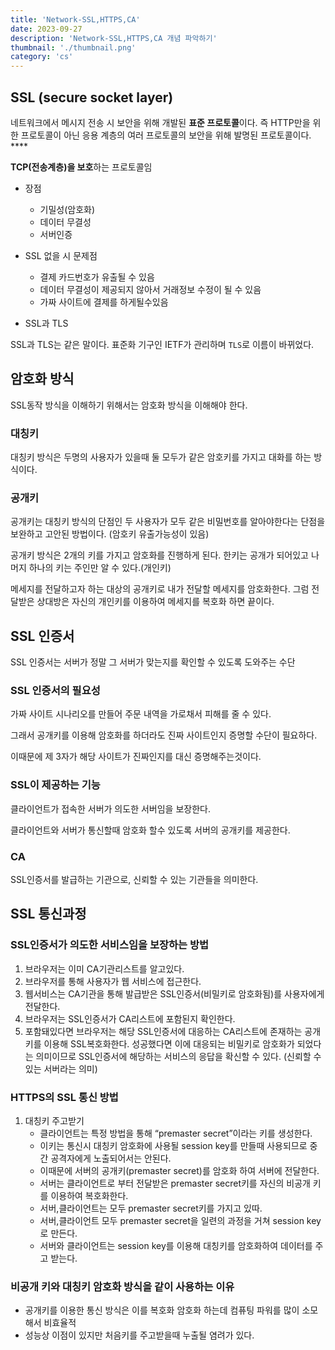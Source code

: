 ```yaml
---
title: 'Network-SSL,HTTPS,CA'
date: 2023-09-27
description: 'Network-SSL,HTTPS,CA 개념 파악하기'
thumbnail: './thumbnail.png'
category: 'cs'
---
```


## SSL (secure socket layer)

네트워크에서 메시지 전송 시 보안을 위해 개발된 **표준 프로토콜**이다. 즉 HTTP만을 위한 프로토콜이 아닌 응용 계층의 여러 프로토콜의 보안을 위해 발명된 프로토콜이다. \*\*\*\*

**TCP(전송계층)을 보호**하는 프로토콜임

- 장점

  - 기밀성(암호화)
  - 데이터 무결성
  - 서버인증

- SSL 없을 시 문제점

  - 결제 카드번호가 유출될 수 있음
  - 데이터 무결성이 제공되지 않아서 거래정보 수정이 될 수 있음
  - 가짜 사이트에 결제를 하게될수있음

- SSL과 TLS

SSL과 TLS는 같은 말이다. 표준화 기구인 IETF가 관리하며 `TLS`로 이름이 바뀌었다.

## 암호화 방식

SSL동작 방식을 이해하기 위해서는 암호화 방식을 이해해야 한다.

### 대칭키

대칭키 방식은 두명의 사용자가 있을때 둘 모두가 같은 암호키를 가지고 대화를 하는 방식이다.

### 공개키

공개키는 대칭키 방식의 단점인 두 사용자가 모두 같은 비밀번호를 알아야한다는 단점을 보완하고 고안된 방법이다. (암호키 유출가능성이 있음)

공개키 방식은 2개의 키를 가지고 암호화를 진행하게 된다. 한키는 공개가 되어있고 나머지 하나의 키는 주인만 알 수 있다.(개인키)

메세지를 전달하고자 하는 대상의 공개키로 내가 전달할 메세지를 암호화한다. 그럼 전달받은 상대방은 자신의 개인키를 이용하여 메세지를 복호화 하면 끝이다.

## SSL 인증서

SSL 인증서는 서버가 정말 그 서버가 맞는지를 확인할 수 있도록 도와주는 수단

### SSL 인증서의 필요성

가짜 사이트 시나리오를 만들어 주문 내역을 가로채서 피해를 줄 수 있다.

그래서 공개키를 이용해 암호화를 하더라도 진짜 사이트인지 증명할 수단이 필요하다.

이때문에 제 3자가 해당 사이트가 진짜인지를 대신 증명해주는것이다.

### SSL이 제공하는 기능

클라이언트가 접속한 서버가 의도한 서버임을 보장한다.

클라이언트와 서버가 통신할때 암호화 할수 있도록 서버의 공개키를 제공한다.

### CA

SSL인증서를 발급하는 기관으로, 신뢰할 수 있는 기관들을 의미한다.

## SSL 통신과정

### SSL인증서가 의도한 서비스임을 보장하는 방법

1. 브라우저는 이미 CA기관리스트를 알고있다.
2. 브라우저를 통해 사용자가 웹 서비스에 접근한다.
3. 웹서비스는 CA기관을 통해 발급받은 SSL인증서(비밀키로 암호화됨)를 사용자에게 전달한다.
4. 브라우저는 SSL인증서가 CA리스트에 포함된지 확인한다.
5. 포함돼있다면 브라우저는 해당 SSL인증서에 대응하는 CA리스트에 존재하는 공개키를 이용해 SSL복호화한다. 성공했다면 이에 대응되는 비밀키로 암호화가 되었다는 의미이므로 SSL인증서에 해당하는 서비스의 응답을 확신할 수 있다. (신뢰할 수 있는 서버라는 의미)

### HTTPS의 SSL 통신 방법

1. 대칭키 주고받기
   - 클라이언트는 특정 방법을 통해 “premaster secret”이라는 키를 생성한다.
   - 이키는 통신시 대칭키 암호화에 사용될 session key를 만들때 사용되므로 중간 공격자에게 노출되어서는 안된다.
   - 이때문에 서버의 공개키(premaster secret)를 암호화 하여 서버에 전달한다.
   - 서버는 클라이언트로 부터 전달받은 premaster secret키를 자신의 비공개 키를 이용하여 복호화한다.
   - 서버,클라이언트는 모두 premaster secret키를 가지고 있따.
   - 서버,클라이언트 모두 premaster secret을 일련의 과정을 거쳐 session key로 만든다.
   - 서버와 클라이언트는 session key를 이용해 대칭키를 암호화하여 데이터를 주고 받는다.

### 비공개 키와 대칭키 암호화 방식을 같이 사용하는 이유

- 공개키를 이용한 통신 방식은 이를 복호화 암호화 하는데 컴퓨팅 파워를 많이 소모해서 비효율적
- 성능상 이점이 있지만 처음키를 주고받을때 누출될 염려가 있다.
